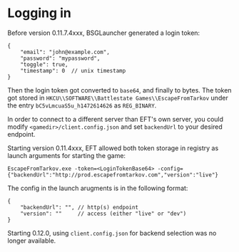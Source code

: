 # Logging in

Before version 0.11.7.4xxx, BSGLauncher generated a login token:

```jsonc
{
    "email": "john@example.com",
    "password": "mypassword",
    "toggle": true,
    "timestamp": 0  // unix timestamp
}
```

Then the login token got converted to `base64`, and finally to bytes.
The token got stored in `HKCU\\SOFTWARE\\Battlestate Games\\EscapeFromTarkov`
under the entry `bC5vLmcuaS5u_h1472614626` as `REG_BINARY`.

In order to connect to a different server than EFT's own server, you could
modify `<gamedir>/client.config.json` and set `backendUrl` to your desired
endpoint.

Starting version 0.11.4xxx, EFT allowed both token storage in registry as
launch arguments for starting the game:

```
EscapeFromTarkov.exe -token=<LoginTokenBase64> -config={"backendUrl":"http://prod.escapefromtarkov.com","version":"live"}
```

The config in the launch arugments is in the following format:

```jsonc
{
    "backendUrl": "", // http(s) endpoint
    "version": ""     // access (either "live" or "dev")
}
```

Starting 0.12.0, using `client.config.json` for backend selection was no longer
available. 
